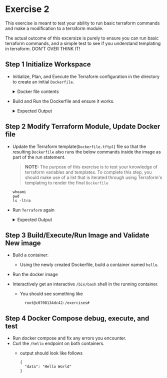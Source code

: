 # Exercise 2

This exercise is meant to test your ability to run basic
 terraform commands and make a modification to a terraform module.

The actual outcome of this excersize is purely to ensure you can run
 basic terraform commands, and a simple test to see if you understand
 templating in terraform.  DON'T OVER THINK IT!

## Step 1 Initialize Workspace

+ Initialize, Plan, and Execute the Terraform configuration
  in the directory to create an initial `Dockerfile`.

  <details>
  <summary>
  Docker file contents
  </summary>

    ```Dockerfile
      FROM dahicks/sample:latest as build

      SHELL ["/bin/bash", "-o", "pipefail", "-c"]
      RUN useradd --no-log-init -r -g root bonkey

      COPY ${source_file} /app/main.py

      RUN cd /app && \
      chmod +x /app/main.py && \
      pip install Flask-RESTful Flask

      ENTRYPOINT ["python3", "/app/main.py"]

      USER bonkey
    ```

  </details>
  </p>

+ Build and Run the Dockerfile and ensure it works.

  <details>
  <summary>
  Expected Output
  </summary>

    ```shell
       * Serving Flask app 'main'
       * Debug mode: on
      WARNING: This is a development server. Do not use it in
               a production deployment. Use a production WSGI server instead.
       * Running on all addresses (0.0.0.0)
       * Running on http://127.0.0.1:80
       * Running on http://172.17.0.2:80
      Press CTRL+C to quit
       * Restarting with stat
       * Debugger is active!
       * Debugger PIN: 267-445-398
    ```

  </details>

## Step 2 Modify Terraform Module, Update Docker file

+ Update the Terraform template(`Dockerfile.tftpl`) file so that the resulting `Dockerfile`
  also runs the below commands inside the image as part of the run statement.

    > **NOTE:** The purpose of this exercise is to test your knowledge of
                terraform variables and templates.
                To complete this step, you should make use of a list that
                is iterated through using Terraform's
                templating to render the final `Dockerfile`

    ```shell
    whoami
    pwd
    ls -ltra
    ```

+ Run `Terraform` again
  <details>
  <summary>
  Expected Output
  </summary>

    ```DockerFile
    FROM dahicks/sample:latest as build
    SHELL ["/bin/bash", "-o", "pipefail", "-c"]
    RUN useradd --no-log-init -r -g root bonkey
    COPY helloworld.py /app/main.py

    RUN cd /app && \
      whoami && \
      pwd && \
      ls -ltra && \
      chmod +x /app/main.py && \
     pip install Flask-RESTful Flask

    ENTRYPOINT ["python3", "/app/main.py"]
    USER bonkey
    ```

  </details>

## Step 3 Build/Execute/Run Image and Validate New image

+ Build a container:
  + Using the newly created Dockerfile, build a container named `hello`.

+ Run the docker image

+ Interactively get an interactive `/bin/bash` shell in the running container.
  + You should see something like

      ```shell
        root@c0700134dc42:/exercises#
      ```

## Step 4 Docker Compose debug, execute, and test

+ Run docker compose and fix any errors you encounter.
+ Curl the `/hello` endpoint on both containers.
  + output should look like follows

    ```shell
    {
      "data": "Hello World"
    }
    ```

